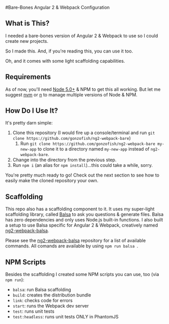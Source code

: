 #Bare-Bones Angular 2 & Webpack Configuration

## What is This?

I needed a bare-bones version of Angular 2 & Webpack to use so I could create new projects.

So I made this. And, if you're reading this, you can use it too.

Oh, and it comes with some light scaffolding capabilities.

## Requirements

As of now, you'll need [Node 5.0+](https://nodejs.org/en/download/releases/) & NPM to get this all working. But let me suggest
[nvm](https://github.com/creationix/nvm) or [n](https://github.com/tj/n) to manage multiple versions of Node & NPM.

## How Do I Use It?

It's pretty darn simple:

1. Clone this repository (I would fire up a console/terminal and run `git clone https://github.com/gonzofish/ng2-webpack-bare`)
    1. Run `git clone https://github.com/gonzofish/ng2-webpack-bare my-new-app` to clone it to a directory named `my-new-app`
    instead of `ng2-webpack-bare`.
2. Change into the directory from the previous step.
3. Run `npm i` (an alias for `npm install`)...this could take a while, sorry.

You're pretty much ready to go! Check out the next section to see how to easily make the cloned repository your own.

## Scaffolding

This repo also has a scaffolding component to it. It uses my super-light scaffolding library,
called [Balsa](https://github.com/gonzofish/balsa) to ask you questions & generate files. Balsa
has zero dependencies and only uses Node.js built-in functions. I also built a setup to use Balsa
specific for Angular 2 & Webpack, creatively named
[ng2-webpack-balsa](https://github.com/gonzofish/ng2-webpack-balsa).

Please see the [ng2-webpack-balsa](https://github.com/gonzofish/ng2-webpack-balsa) repository for a list of available
commands. All comands are available by using `npm run balsa `.


## NPM Scripts

Besides the scaffolding I created some NPM scripts you can use, too (via `npm run`):

- `balsa`: run Balsa scaffolding
- `build`: creates the distribution bundle
- `link`: checks code for errors
- `start`: runs the Webpack dev server
- `test`: runs unit tests
- `test:headless`: runs unit tests ONLY in PhantomJS